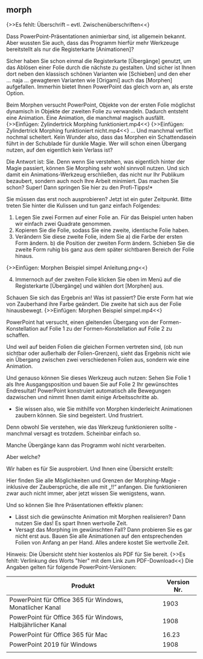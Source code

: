 ## morph

{>>Es fehlt: Überschrift – evtl. Zwischenüberschriften<<}

Dass PowerPoint-Präsentationen animierbar sind, ist allgemein bekannt.
Aber wussten Sie auch, dass das Programm hierfür mehr Werkzeuge bereitstellt als nur die Registerkarte [Animationen]? 

Sicher haben Sie schon einmal die Registerkarte [Übergänge] genutzt, um das Ablösen einer Folie durch die nächste zu gestalten. Und sicher ist Ihnen dort neben den klassisch schönen Varianten wie [Schieben] und den eher ... naja ... gewagteren Varianten wie [Origami] auch das [Morphen] aufgefallen. Immerhin bietet Ihnen PowerPoint das gleich vorn an, als erste Option.

Beim Morphen versucht PowerPoint, Objekte von der ersten Folie möglichst dynamisch in Objekte der zweiten Folie zu verwandeln. Dadurch entsteht eine Animation. Eine Animation, die manchmal magisch ausfällt. 
{>>Einfügen: Zylindertrick Morphing funktioniert.mp4<<}
{>>Einfügen: Zylindertrick Morphing funktioniert nicht.mp4<<}
... Und manchmal verflixt nochmal scheitert.
Kein Wunder also, dass das Morphen ein Schattendasein führt in der Schublade für dunkle Magie. Wer will schon einen Übergang nutzen, auf den eigentlich kein Verlass ist? 

Die Antwort ist: Sie.
Denn wenn Sie verstehen, was eigentlich hinter der Magie passiert, können Sie Morphing sehr wohl sinnvoll nutzen. Und sich damit ein Animations-Werkzeug erschließen, das nicht nur Ihr Publikum bezaubert, sondern auch noch Ihre Arbeit minimiert.
Das machen Sie schon? Super! Dann springen Sie hier zu den Profi-Tipps!*

Sie müssen das erst noch ausprobieren? Jetzt ist ein guter Zeitpunkt. Bitte treten Sie hinter die Kulissen und tun ganz einfach Folgendes:
1.	Legen Sie zwei Formen auf einer Folie an. 
Für das Beispiel unten haben wir einfach zwei Quadrate genommen.
2.	Kopieren Sie die Folie, sodass Sie eine zweite, identische Folie haben.
3.	Verändern Sie diese zweite Folie, indem Sie
a) die Farbe der ersten Form ändern.
b) die Position der zweiten Form ändern.
Schieben Sie die zweite Form ruhig bis ganz aus dem später sichtbaren Bereich der Folie hinaus.



{>>Einfügen: Morphen Beispiel simpel Anleitung.png<<}

4.	Immernoch auf der zweiten Folie klicken Sie oben im Menü auf die Registerkarte [Übergänge] und wählen dort [Morphen] aus.

Schauen Sie sich das Ergebnis an! 
Was ist passiert? Die erste Form hat wie von Zauberhand ihre Farbe geändert. Die zweite hat sich aus der Folie hinausbewegt.
{>>Einfügen: Morphen Beispiel simpel.mp4<<}

PowerPoint hat versucht, einen gleitenden Übergang von der Formen-Konstellation auf Folie 1 zu der Formen-Konstellation auf Folie 2 zu schaffen. 

Und weil auf beiden Folien die gleichen Formen vertreten sind, (ob nun sichtbar oder außerhalb der Folien-Grenzen), sieht das Ergebnis nicht wie ein Übergang zwischen zwei verschiedenen Folien aus, sondern wie eine Animation. 

Und genauso können Sie dieses Werkzeug auch nutzen: 
Sehen Sie Folie 1 als Ihre Ausgangsposition und bauen Sie auf Folie 2 Ihr gewünschtes Endresultat! PowerPoint konstruiert automatisch alle Bewegungen dazwischen und nimmt Ihnen damit einige Arbeitsschritte ab.

* Sie wissen also, wie Sie mithilfe von Morphen kinderleicht Animationen zaubern können. Sie sind begeistert. Und frustriert.

Denn obwohl Sie verstehen, wie das Werkzeug funktionieren sollte -  manchmal versagt es trotzdem. Scheinbar einfach so. 

Manche Übergänge kann das Programm wohl nicht verarbeiten.

Aber welche?

Wir haben es für Sie ausprobiert. Und Ihnen eine Übersicht erstellt:

Hier finden Sie alle Möglichkeiten und Grenzen der Morphing-Magie - inklusive der Zaubersprüche, die alle mit „!!“ anfangen. Die funktionieren zwar auch nicht immer, aber jetzt wissen Sie wenigstens, wann. 

Und so können Sie Ihre Präsentationen effektiv planen:

- Lässt sich die gewünschte Animation mit Morphen realisieren? Dann nutzen Sie das! Es spart Ihnen wertvolle Zeit. 
- Versagt das Morphing im gewünschten Fall? Dann probieren Sie es gar nicht erst aus. Bauen Sie alle Animationen auf den entsprechenden Folien von Anfang an per Hand. Alles andere kostet Sie wertvolle Zeit. 

Hinweis: Die Übersicht steht hier kostenlos als PDF für Sie bereit. 
{>>Es fehlt: Verlinkung des Worts "hier" mit dem Link zum PDF-Download<<}
Die Angaben gelten für folgende PowerPoint-Versionen:

| Produkt                                                     | Version Nr. |
|-------------------------------------------------------------|-------------|
| PowerPoint für Office 365 für Windows, Monatlicher Kanal    | 1903        |
| PowerPoint für Office 365 für Windows, Halbjährlicher Kanal | 1908        |
| PowerPoint für Office 365 für Mac                           | 16.23       |
| PowerPoint 2019 für Windows                                 | 1908        |
|                                                             |             |